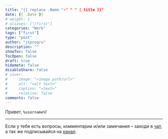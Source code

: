 ```yaml
---
title: "{{ replace .Name "-" " " | title }}"
date: {{ .Date }}
# weight: 1
# aliases: ["/first"]
categories: "Work"
tags: ["first"]
type: "post"
author: "jtprogru"
description: ""
showToc: false
TocOpen: false
draft: true
hidemeta: false
disableShare: false
# cover:
#     image: "<image path/url>"
#     alt: "<alt text>"
#     caption: "<text>"
#     relative: false
comments: false
---
```


Привет, `%username%`!



---
Если у тебя есть вопросы, комментарии и/или замечания – заходи в [чат](https://t.me/myblog_chats), а так же подписывайся на [канал](https://t.me/myblog_channel).
